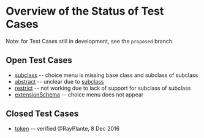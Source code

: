 # Overview of the Status of Test Cases

Note: for Test Cases still in development, see the `proposed` branch.  

## Open Test Cases

* [subclass](subclass) -- choice menu is missing base class and subclass of subclass
* [abstract](abstract) -- unclear due to [subclass](subclass)
* [restrict](restrict) -- not working due to lack of support for subclass of subclass
* [extensionSchema](extensionSchema) -- choice menu does not appear

## Closed Test Cases

* [token](token) -- verified @RayPlante, 8 Dec 2016



